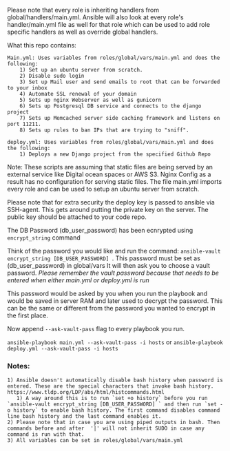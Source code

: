 Please note that every role is inheriting handlers from global/handlers/main.yml. Ansible will also look at every role's handler/main.yml file as well for that role which can be used to add role specific handlers as well as override global handlers. 

What this repo contains:
```
Main.yml: Uses variables from roles/global/vars/main.yml and does the following:
    1) Set up an ubuntu server from scratch.
    2) Disable sudo login
    3) Set up Mail user and send emails to root that can be forwarded to your inbox
    4) Automate SSL renewal of your domain
    5) Sets up nginx Webserver as well as gunicorn
    6) Sets up Postgresql DB service and connects to the django project
    7) Sets up Memcached server side caching framework and listens on port 11211.
    8) Sets up rules to ban IPs that are trying to "sniff".
```
```
deploy.yml: Uses variables from roles/global/vars/main.yml and does the following:
    1) Deploys a new Django project from the specified Github Repo
```

Note: These scripts are assuming that static files are being served by an external service like Digital ocean spaces or AWS S3. Nginx Config as a result has no configuration for serving static files.
The file main.yml imports every role and can be used to setup an ubuntu server from scratch.


Please note that for extra security the deploy key is passed to ansible via SSH-agent. This gets around putting the private key on the server.
The public key should be attached to your code repo.


The DB Password (db_user_password) has been ecnrypted using `encrypt_string` command

Think of the password you would like and run the command: `ansible-vault encrypt_string [DB_USER_PASSWORD] `. This password must be set as (db_user_password) in global/vars 
It will then ask you to choose a vault password. *Please remember the vault password because that needs to be entered when either main.yml or deploy.yml is run*


This password would be asked by you when you run the playbook and would be saved in server RAM and later used to decrypt the password.
 This can be the same or different from the password you wanted to encrypt in the first place.
 
 
 Now append `--ask-vault-pass` flag to every playbook you run. 
  
 `ansible-playbook main.yml --ask-vault-pass -i hosts` or `ansible-playbook deploy.yml --ask-vault-pass -i hosts`
 
 ### Notes:
 ```
 1) Ansible doesn't automatically disable bash history when password is entered. These are the special characters that invoke bash history. https://www.tldp.org/LDP/abs/html/histcommands.html
    1) A way around this is to run `set +o history` before you run `ansible-vault encrypt_string [DB_USER_PASSWORD] ` and then run `set -o history` to enable bash history. The first command disables command line bash history and the last command enables it.
 2) Please note that in case you are using piped outputs in bash. Then commands before and after  '|' will not inherit SUDO in case any command is run with that.
 3) All variables can be set in roles/global/vars/main.yml
 
```